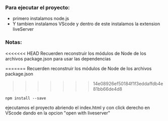 ### Para ejecutar el proyecto:

  - primero instalamos node.js
  - Y tambien instalamos VScode y dentro de este instalamos la extension liveServer

### Notas:
<<<<<<< HEAD
Recuerden reconstruir los módulos de Node de los archivos package.json para usar las dependencias

=======
Recuerden reconstruir los módulos de Node de los archivos package.json
>>>>>>> 14e08926ef50184f1f3eddaffdb4e81bb66de4d8
```
npm install --save
```

ejecutamos el proyecto abriendo el index.html y con click derecho en VScode dando en la opcion "open with liveserver"

